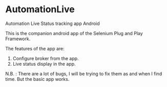 # AutomationLive
Automation Live Status tracking app Android

This is the companion android app of the Selenium Plug and Play Framework.

The features of the app are:

1. Configure broker from the app.
2. Live status display in the app.


N.B. : There are a lot of bugs, I will be trying to fix them as and when I find time. But the basic app works.
